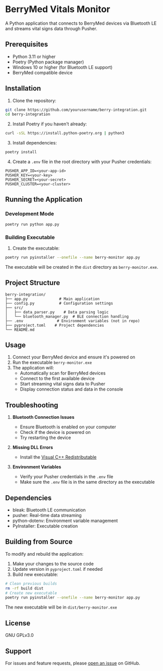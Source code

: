 # BerryMed Vitals Monitor

A Python application that connects to BerryMed devices via Bluetooth LE and streams vital signs data through Pusher.

## Prerequisites

- Python 3.11 or higher
- Poetry (Python package manager)
- Windows 10 or higher (for Bluetooth LE support)
- BerryMed compatible device

## Installation

1. Clone the repository:
```bash
git clone https://github.com/yourusername/berry-integration.git
cd berry-integration
```

2. Install Poetry if you haven't already:
```bash
curl -sSL https://install.python-poetry.org | python3
```

3. Install dependencies:
```bash
poetry install
``` 

4. Create a `.env` file in the root directory with your Pusher credentials:
```env
PUSHER_APP_ID=<your-app-id>
PUSHER_KEY=<your-key>
PUSHER_SECRET=<your-secret>
PUSHER_CLUSTER=<your-cluster>
```

## Running the Application

### Development Mode

```bash
poetry run python app.py
```

### Building Executable

1. Create the executable:
```bash
poetry run pyinstaller --onefile --name berry-monitor app.py
```

The executable will be created in the `dist` directory as `berry-monitor.exe`.

## Project Structure

```
berry-integration/
├── app.py              # Main application
├── config.py           # Configuration settings
├── src/
│   ├── data_parser.py    # Data parsing logic
│   └── bluetooth_manager.py  # BLE connection handling
├── .env               # Environment variables (not in repo)
├── pyproject.toml    # Project dependencies
└── README.md
```

## Usage

1. Connect your BerryMed device and ensure it's powered on
2. Run the executable `berry-monitor.exe`
3. The application will:
   - Automatically scan for BerryMed devices
   - Connect to the first available device
   - Start streaming vital signs data to Pusher
   - Display connection status and data in the console

## Troubleshooting

1. **Bluetooth Connection Issues**
   - Ensure Bluetooth is enabled on your computer
   - Check if the device is powered on
   - Try restarting the device

2. **Missing DLL Errors**
   - Install the [Visual C++ Redistributable](https://learn.microsoft.com/en-us/cpp/windows/latest-supported-vc-redist)

3. **Environment Variables**
   - Verify your Pusher credentials in the `.env` file
   - Make sure the `.env` file is in the same directory as the executable

## Dependencies

- bleak: Bluetooth LE communication
- pusher: Real-time data streaming
- python-dotenv: Environment variable management
- PyInstaller: Executable creation

## Building from Source

To modify and rebuild the application:

1. Make your changes to the source code
2. Update version in `pyproject.toml` if needed
3. Build new executable:
```bash
# Clean previous builds
rm -rf build dist
# Create new executable
poetry run pyinstaller --onefile --name berry-monitor app.py
```

The new executable will be in `dist/berry-monitor.exe`

## License

GNU GPLv3.0

## Support

For issues and feature requests, please [open an issue](https://github.com/yourusername/berry-integration/issues) on GitHub.